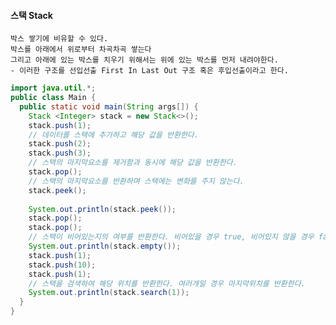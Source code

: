 #### 스택 Stack
    박스 쌓기에 비유할 수 있다.
    박스를 아래에서 위로부터 차곡차곡 쌓는다
    그리고 아래에 있는 박스를 치우기 위해서는 위에 있는 박스를 먼저 내려야한다.
    - 이러한 구조를 선입선출 First In Last Out 구조 혹은 후입선출이라고 한다.


``` java
import java.util.*;
public class Main {
  public static void main(String args[]) {
    Stack <Integer> stack = new Stack<>();
    stack.push(1);
    // 데이터를 스택에 추가하고 해당 값을 반환한다.
    stack.push(2);
    stack.push(3);
    // 스택의 마지막요소를 제거함과 동시에 해당 값을 반환한다.
    stack.pop();
    // 스택의 마지막요소를 반환하며 스택에는 변화를 주지 않는다.
    stack.peek();
    
    System.out.println(stack.peek());
    stack.pop();
    stack.pop();
    // 스택이 비어있는지의 여부를 반환한다. 비어있을 경우 true, 비어있지 않을 경우 false 반환한다.
    System.out.println(stack.empty());
    stack.push(1);
    stack.push(10);
    stack.push(1);
    // 스택을 검색하여 해당 위치를 반환한다. 여러개일 경우 마지막위치를 반환한다.
    System.out.println(stack.search(1));
  }
}
```
